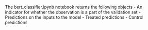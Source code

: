 The bert_classifier.ipynb notebook returns the following objects
    - An indicator for whether the observation is a part of the validation set 
    - Predictions on the inputs to the model
    - Treated predictions
    - Control predictions